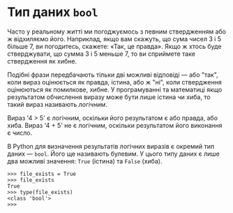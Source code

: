 # Тип даних `bool`

Часто у реальному житті ми погоджуємось з певним ствердженням або ж відхиляємо його. 
Наприклад, якщо вам скажуть, що сума чисел 3 і 5 більше 7, ви погодитесь, скажете: «Так, це правда». 
Якщо ж хтось буде стверджувати, що сумма 3 і 5 меньше 7, то ви сприймете таке ствердження як хибне.

Подібні фрази передбачають тільки дві можливі відповіді — або "так", 
коли вираз оцінюється як правда, істина, 
або ж "ні", коли ствердження оцінюються як помилкове, хибне. 
У програмуванні та математиці якщо результатом обчислення виразу може бути лише істина чи хиба, 
то такий вираз називають *логічним*.

Вираз '4 > 5' є логічним, оскільки його результатом є або правда, або хиба. 
Вираз '4 + 5' не є логічним, оскільки результатом його виконання є число. 

В Python для визначення результатів логічних виразів є окремий тип даних — `bool`. 
Його ще називають булевим. 
У цього типу даних є лише два можливі значення: `True` (істина) та `False` (хиба).

	>>> file_exists = True
	>>> file_exists
	True
	>>> type(file_exists)
	<class 'bool'>
	>>>	
